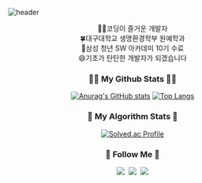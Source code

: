 ![header](https://capsule-render.vercel.app/api?type=waving&color=gradient&height=160&section=header&text=Hi!%20I'm%20Minho!&fontAlign=50&fontAlignY=70&fontSize=90&fontColor=000000) 

<div align="center">
👨‍💻코딩이 즐거운 개발자
<br>
🍀대구대학교 생명환경학부 원예학과
<br>
🌅삼성 청년 SW 아카데미 10기 수료
<br>
😄기초가 탄탄한 개발자가 되겠습니다
</div>

<h3 align="center">👩‍💻 My Github Stats 👩‍💻</h3>

<div align="center">

[![Anurag's GitHub stats](https://github-readme-stats.vercel.app/api?username=GEISHAz&hide_title=true&show_icons=true&include_all_commits=true&disable_animations=true&theme=vue)](https://github.com/GEISHAz/github-readme-stats)
[![Top Langs](https://github-readme-stats.vercel.app/api/top-langs/?username=GEISHAz&layout=compact)](https://github.com/GEISHAz/github-readme-stats)

</div>

<h3 align="center">🧮 My Algorithm Stats 🧮</h3>

<div align="center">

[![Solved.ac Profile](http://mazassumnida.wtf/api/v2/generate_badge?boj=allmin9702)](https://solved.ac/allmin9702)
</div>

<h3 align="center">🌈 Follow Me 🌈</h3>
<p align="center">
  <a href="https://geishastory.tistory.com/"><img src="https://img.shields.io/badge/Tech%20Blog-11B48A?style=flat-square&logo=Vimeo&logoColor=white&link=https://geishastory.tistory.com/"/></a>&nbsp
  <a href="https://www.instagram.com/min._.ho0o/"><img src="https://img.shields.io/badge/Instagram-E4405F?style=flat-square&logo=Instagram&logoColor=white&link=https://www.instagram.com/min._.ho0o/"/></a>&nbsp
  <a href="mailto:allmin9702@naver.com"><img src="https://img.shields.io/badge/Gmail-d14836?style=flat-square&logo=Gmail&logoColor=white&link=allmin9702@naver.com"/></a>
</p>
